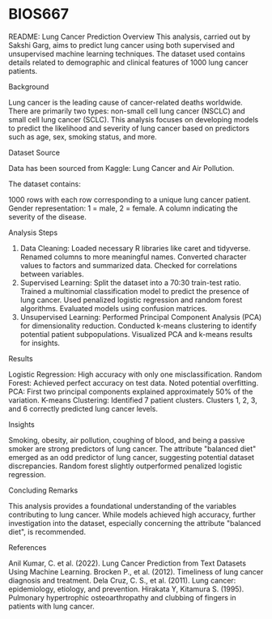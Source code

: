 # BIOS667
README: Lung Cancer Prediction
Overview
This analysis, carried out by Sakshi Garg, aims to predict lung cancer using both supervised and unsupervised machine learning techniques. The dataset used contains details related to demographic and clinical features of 1000 lung cancer patients.

Background

Lung cancer is the leading cause of cancer-related deaths worldwide. There are primarily two types: non-small cell lung cancer (NSCLC) and small cell lung cancer (SCLC). This analysis focuses on developing models to predict the likelihood and severity of lung cancer based on predictors such as age, sex, smoking status, and more.

Dataset Source

Data has been sourced from Kaggle: Lung Cancer and Air Pollution.

The dataset contains:

1000 rows with each row corresponding to a unique lung cancer patient.
Gender representation: 1 = male, 2 = female.
A column indicating the severity of the disease.

Analysis Steps

1. Data Cleaning:
Loaded necessary R libraries like caret and tidyverse.
Renamed columns to more meaningful names.
Converted character values to factors and summarized data.
Checked for correlations between variables.
2. Supervised Learning:
Split the dataset into a 70:30 train-test ratio.
Trained a multinomial classification model to predict the presence of lung cancer.
Used penalized logistic regression and random forest algorithms.
Evaluated models using confusion matrices.
3. Unsupervised Learning:
Performed Principal Component Analysis (PCA) for dimensionality reduction.
Conducted k-means clustering to identify potential patient subpopulations.
Visualized PCA and k-means results for insights.

Results

Logistic Regression: High accuracy with only one misclassification.
Random Forest: Achieved perfect accuracy on test data. Noted potential overfitting.
PCA: First two principal components explained approximately 50% of the variation.
K-means Clustering: Identified 7 patient clusters. Clusters 1, 2, 3, and 6 correctly predicted lung cancer levels.

Insights

Smoking, obesity, air pollution, coughing of blood, and being a passive smoker are strong predictors of lung cancer.
The attribute "balanced diet" emerged as an odd predictor of lung cancer, suggesting potential dataset discrepancies.
Random forest slightly outperformed penalized logistic regression.

Concluding Remarks

This analysis provides a foundational understanding of the variables contributing to lung cancer. While models achieved high accuracy, further investigation into the dataset, especially concerning the attribute "balanced diet", is recommended.

References

Anil Kumar, C. et al. (2022). Lung Cancer Prediction from Text Datasets Using Machine Learning.
Brocken P., et al. (2012). Timeliness of lung cancer diagnosis and treatment.
Dela Cruz, C. S., et al. (2011). Lung cancer: epidemiology, etiology, and prevention.
Hirakata Y, Kitamura S. (1995). Pulmonary hypertrophic osteoarthropathy and clubbing of fingers in patients with lung cancer.
